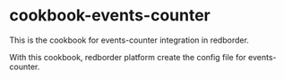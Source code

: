 # cookbook-events-counter

This is the cookbook for events-counter integration in redborder.

With this cookbook, redborder platform create the config file for events-counter.
